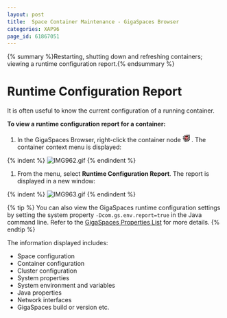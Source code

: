 ```yaml
---
layout: post
title:  Space Container Maintenance - GigaSpaces Browser
categories: XAP96
page_id: 61867051
---
```


{% summary %}Restarting, shutting down and refreshing containers; viewing a runtime configuration report.{% endsummary %}

# Runtime Configuration Report

It is often useful to know the current configuration of a running container. 

**To view a runtime configuration report for a container:**

1. In the GigaSpaces Browser, right-click the container node 
![IMG501.jpg](/attachment_files/IMG501.jpg).
The container context menu is displayed:

{% indent %}
![IMG962.gif](/attachment_files/IMG962.gif)
{% endindent %}

1. From the menu, select **Runtime Configuration Report**. 
The report is displayed in a new window:

{% indent %}
![IMG963.gif](/attachment_files/IMG963.gif)
{% endindent %}

{% tip %}
You can also view the GigaSpaces runtime configuration settings by setting the system property 
`-Dcom.gs.env.report=true` in the Java command line. Refer to the [GigaSpaces Properties List](/xap96/2012/07/17/system-properties-list.html) for more details.
{% endtip %}

The information displayed includes: 

- Space configuration 
- Container configuration 
- Cluster configuration 
- System properties 
- System environment and variables 
- Java properties 
- Network interfaces 
- GigaSpaces build or version etc.
